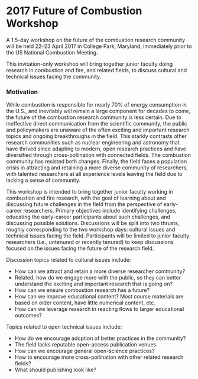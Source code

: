 # 2017 Future of Combustion Workshop

A 1.5-day workshop on the future of the combustion research community will be held 22–23 April 2017 in College Park, Maryland, immediately prior to the US National Combustion Meeting.

This invitation-only workshop will bring together junior faculty doing research in combustion and fire, and related fields, to discuss cultural and technical issues facing the community.

### Motivation

While combustion is responsible for nearly 70% of energy consumption in the U.S., and inevitably will remain a large component for decades to come, the future of the combustion research community is less certain. Due to ineffective direct communication from the scientific community, the public and policymakers are unaware of the often exciting and important research topics and ongoing breakthroughs in the field. This starkly contrasts other research communities such as nuclear engineering and astronomy that have thrived since adapting to modern, open research practices and have diversified through cross-pollination with connected fields. The combustion community has resisted both changes. Finally, the field faces a population crisis in attracting and retaining a more diverse community of researchers, with talented researchers at all experience levels leaving the field due to lacking a sense of community.

This workshop is intended to bring together junior faculty working in combustion and fire research, with the goal of learning about and discussing future challenges in the field from the perspective of early-career researchers. Primary objectives include identifying challenges, educating the early-career participants about such challenges, and discussing possible solutions. Discussions will be split into two thrusts, roughly corresponding to the two workshop days: cultural issues and technical issues facing the field. Participants will be limited to junior faculty researchers (i.e., untenured or recently tenured) to keep discussions focused on the issues facing the future of the research field.

Discussion topics related to cultural issues include:
 - How can we attract and retain a more diverse researcher community?
 - Related, how do we engage more with the public, so they can better understand the exciting and important research that is going on?
 - How can we ensure combustion research has a future?
 - How can we improve educational content? Most course materials are based on older content, have little numerical content, etc.
 - How can we leverage research in reacting flows to larger educational outcomes?

Topics related to open technical issues include:
 - How do we encourage adoption of better practices in the community?
 - The field lacks reputable open-access publication venues.
 - How can we encourage general open-science practices?
 - How to encourage more cross-pollination with other related research fields?
 - What should publishing look like?
